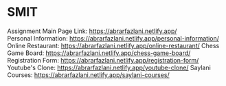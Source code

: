 # SMIT
Assignment Main Page Link: https://abrarfazlani.netlify.app/ <br/>
Personal Information: https://abrarfazlani.netlify.app/personal-information/
Online Restaurant: https://abrarfazlani.netlify.app/online-restaurant/
Chess Game Board: https://abrarfazlani.netlify.app/chess-game-board/
Registration Form: https://abrarfazlani.netlify.app/registration-form/
Youtube's Clone: https://abrarfazlani.netlify.app/youtube-clone/
Saylani Courses: https://abrarfazlani.netlify.app/saylani-courses/
